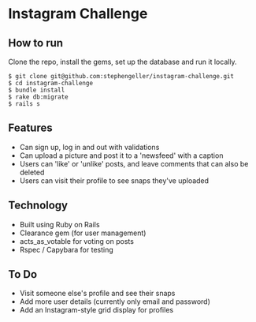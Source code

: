 Instagram Challenge
===================

How to run
-----------
Clone the repo, install the gems, set up the database and run it locally.
```
$ git clone git@github.com:stephengeller/instagram-challenge.git
$ cd instagram-challenge
$ bundle install
$ rake db:migrate
$ rails s
```


Features
--------
  - Can sign up, log in and out with validations
  - Can upload a picture and post it to a 'newsfeed' with a caption
  - Users can 'like' or 'unlike' posts, and leave comments that can also be deleted
  - Users can visit their profile to see snaps they've uploaded


Technology
---------
  - Built using Ruby on Rails
  - Clearance gem (for user management)
  - acts_as_votable for voting on posts
  - Rspec / Capybara for testing

To Do
-----
  - Visit someone else's profile and see their snaps
  - Add more user details (currently only email and password)
  - Add an Instagram-style grid display for profiles
